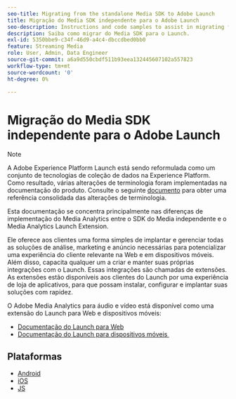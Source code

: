 ```yaml
---
seo-title: Migrating from the standalone Media SDK to Adobe Launch
title: Migração do Media SDK independente para o Adobe Launch
seo-description: Instructions and code samples to assist in migrating from the Media SDK to Launch.
description: Saiba como migrar do Media SDK para o Launch.
exl-id: 5350bbe9-c34f-46d9-a4c4-dbccdbed0bb0
feature: Streaming Media
role: User, Admin, Data Engineer
source-git-commit: a6a9d550cbdf511b93eea132445607102a557823
workflow-type: tm+mt
source-wordcount: '0'
ht-degree: 0%

---
```


# Migração do Media SDK independente para o Adobe Launch

>[!NOTE]
>A Adobe Experience Platform Launch está sendo reformulada como um conjunto de tecnologias de coleção de dados na Experience Platform. Como resultado, várias alterações de terminologia foram implementadas na documentação do produto. Consulte o seguinte [documento](https://experienceleague.adobe.com/docs/experience-platform/tags/term-updates.html?lang=pt-BR) para obter uma referência consolidada das alterações de terminologia.

Esta documentação se concentra principalmente nas diferenças de implementação do Media Analytics
entre o SDK do Media independente e o Media Analytics Launch Extension.

Ele oferece aos clientes uma forma simples de implantar e gerenciar todas as soluções de análise,
marketing e anúncio necessárias para potencializar uma experiência do cliente
relevante na Web e em dispositivos móveis. Além disso, capacita qualquer um a criar e manter
suas próprias integrações com o Launch. Essas integrações são chamadas de extensões.
As extensões estão disponíveis aos clientes do Launch por uma experiência de loja de aplicativos, para que possam instalar, configurar e implantar suas soluções com rapidez.

O Adobe Media Analytics para áudio e vídeo está disponível como uma extensão do Launch para Web e dispositivos móveis:

* [Documentação do Launch para Web](https://experienceleague.adobe.com/docs/experience-platform/tags/extensions/adobe/media-analytics/overview.html?lang=pt-BR)
* [Documentação do Launch para dispositivos móveis &#x200B;](https://developer.adobe.com/client-sdks/documentation/adobe-media-analytics/)

## Plataformas

* [Android](/help/legacy/sdk-to-launch/sdk-to-launch-migration-platforms/sdk-to-launch-migration-android.md)
* [iOS](/help/legacy/sdk-to-launch/sdk-to-launch-migration-platforms/sdk-to-launch-migration-ios.md)
* [JS](/help/legacy/sdk-to-launch/sdk-to-launch-migration-platforms/sdk-to-launch-migration-js.md)
